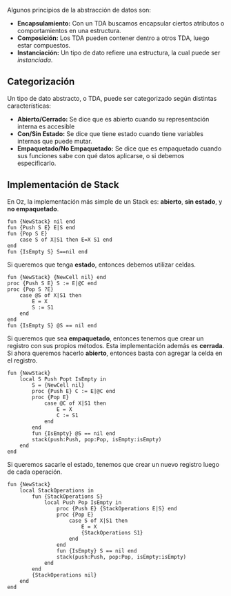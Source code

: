 Algunos principios de la abstracción de datos son:

- **Encapsulamiento:** Con un TDA buscamos encapsular ciertos atributos o comportamientos en una estructura.
- **Composición:** Los TDA pueden contener dentro a otros TDA, luego estar compuestos.
- **Instanciación:** Un tipo de dato refiere una estructura, la cual puede ser *instanciada*.

## Categorización

Un tipo de dato abstracto, o TDA, puede ser categorizado según distintas características:

- **Abierto/Cerrado:** Se dice que es abierto cuando su representación interna es accesible
- **Con/Sin Estado:** Se dice que tiene estado cuando tiene variables internas que puede mutar.
- **Empaquetado/No Empaquetado:** Se dice que es empaquetado cuando sus funciones sabe con qué datos aplicarse, o si debemos especificarlo.

## Implementación de Stack

En Oz, la implementación más simple de un Stack es: **abierto**, **sin estado**, y **no empaquetado**.

```Oz
fun {NewStack} nil end  
fun {Push S E} E|S end  
fun {Pop S E}
	case S of X|S1 then E=X S1 end  
end  
fun {IsEmpty S} S==nil end
```

Si queremos que tenga **estado**, entonces debemos utilizar celdas.

```Oz
fun {NewStack} {NewCell nil} end
proc {Push S E} S := E|@C end
proc {Pop S ?E}
	case @S of X|S1 then
		E = X
		S := S1
	end
end
fun {IsEmpty S} @S == nil end
```

Si queremos que sea **empaquetado**, entonces tenemos que crear un registro con sus propios métodos. Esta implementación además es **cerrada**. Si ahora queremos hacerlo **abierto**, entonces basta con agregar la celda en el registro.

```Oz
fun {NewStack}
	local S Push Popt IsEmpty in
		S = {NewCell nil}
		proc {Push E} C := E|@C end
		proc {Pop E}
			case @C of X|S1 then
				E = X
				C := S1
			end
		end
		fun {IsEmpty} @S == nil end
		stack(push:Push, pop:Pop, isEmpty:isEmpty)
	end
end
```

Si queremos sacarle el estado, tenemos que crear un nuevo registro luego de cada operación.

```Oz
fun {NewStack}
	local StackOperations in
		fun {StackOperations S}
			local Push Pop IsEmpty in
				proc {Push E} {StackOperations E|S} end
				proc {Pop E}
					case S of X|S1 then
						E = X
						{StackOperations S1}
					end
				end
				fun {IsEmpty} S == nil end
				stack(push:Push, pop:Pop, isEmpty:isEmpty)
			end
		end
		{StackOperations nil}
	end
end
```
